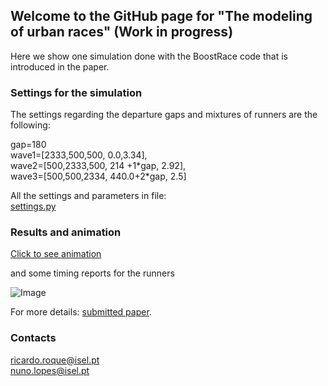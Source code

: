 ## Welcome to the GitHub page for "The modeling of urban races" (Work in progress)

Here we show one simulation done with the BoostRace code that is introduced in the paper.

### Settings for the simulation
The settings regarding the departure gaps and mixtures of runners are the following:

gap=180\
wave1=[2333,500,500, 0.0,3.34],\
wave2=[500,2333,500, 214 +1\*gap, 2.92],\
wave3=[500,500,2334,  440.0+2\*gap, 2.5]

All the settings and parameters in file:\
[settings.py](https://github.com/ndlopes-github/BoostRace/blob/main/python/settings.py)

### Results and animation
[Click to see animation](https://user-images.githubusercontent.com/58338787/157934418-f3460f0e-0dc9-4fef-be4a-3ecf554735a5.mp4) 

and some timing reports for the runners

![Image](https://user-images.githubusercontent.com/58338787/157927951-ee2dad74-8ada-4353-9e20-1fb06619e0b8.png)

For more details: [submitted paper]().


### Contacts
ricardo.roque@isel.pt\
nuno.lopes@isel.pt
